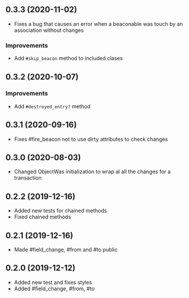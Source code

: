 ## 0.3.3 (2020-11-02)

-  Fixes a bug that causes an error when a beaconable was touch by an association without changes

### Improvements
- Add `#skip_beacon` method to included clases

## 0.3.2 (2020-10-07)

### Improvements
- Add `#destroyed_entry?` method

## 0.3.1 (2020-09-16)

- Fixes #fire_beacon not to use dirty attributes to check changes

## 0.3.0 (2020-08-03)

- Changed ObjectWas initialization to wrap al all the changes for a transaction

 ## 0.2.2 (2019-12-16)

- Added new tests for chained methods
- Fixed chained methods

 ## 0.2.1 (2019-12-16)

- Made #field_change, #from and #to public

 ## 0.2.0 (2019-12-12)

- Added new test and fixes styles
- Added #field_change, #from, #to
